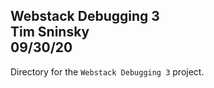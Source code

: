 **Webstack Debugging 3**\
Tim Sninsky\
09/30/20
---
Directory for the `Webstack Debugging 3` project.

